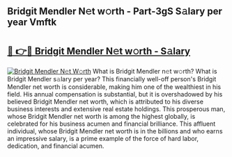 ## Bridgit Mendler N𝚎t w𝚘rth - Part-3gS S𝚊lary per year Vmftk

# <h2><a href="http://gc51x8.nevu.top/?p=Bridgit+Mendler">🔗 👉🔴 Bridgit Mendler N𝚎t w𝚘rth - S𝚊lary</a></h2>

[![Bridgit Mendler N𝚎t W𝚘rth](https://i.imgur.com/Oavwk0R.jpeg)](http://gc51x8.nevu.top/?p=Bridgit+Mendler)
What is Bridgit Mendler n𝚎t w𝚘rth? What is Bridgit Mendler s𝚊lary per year?
This financially well-off person's Bridgit Mendler net worth is considerable, making him one of the wealthiest in his field. His annual compensation is substantial, but it is overshadowed by his believed Bridgit Mendler net worth, which is attributed to his diverse business interests and extensive real estate holdings. This prosperous man, whose Bridgit Mendler net worth is among the highest globally, is celebrated for his business acumen and financial brilliance. This affluent individual, whose Bridgit Mendler net worth is in the billions and who earns an impressive salary, is a prime example of the force of hard labor, dedication, and financial acumen.
